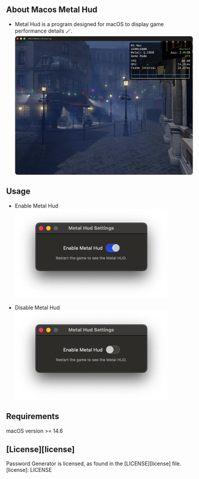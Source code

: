 ## About Macos Metal Hud

-  Metal Hud is a program designed for macOS to display game performance details 🪄.
![](/Images/MetalHudAppDark.png)


## Usage

- Enable Metal Hud
![](/Images/WindowEnable.png)

- Disable Metal Hud
![](/Images/WindowDisable.png)


## Requirements
macOS version >= 14.6


## [License][license]
Password Generator is licensed, as found in the [LICENSE][license] file.
[license]: LICENSE
